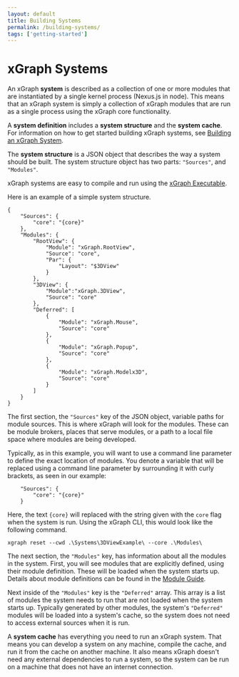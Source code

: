 ```yaml
---
layout: default
title: Building Systems
permalink: /building-systems/
tags: ['getting-started']
---
```


# xGraph Systems

An xGraph **system** is described as a collection of one or more modules that are instantiated by a single 
kernel process (Nexus.js in node). This means that an xGraph system is simply a collection of xGraph modules 
that are run as a single process using the xGraph core functionality.

A **system definition** includes a **system structure** and the **system cache**. For information on how to 
get started building xGraph systems, see [Building an xGraph System](2.2-Building-an-xGraph-System).

The **system structure** is a JSON object that describes the way a system should be built. The system 
structure object has two parts: `"Sources"`, and `"Modules"`.

xGraph systems are easy to compile and run using the [xGraph Executable](2.1-Get-started-with-xGraph).

Here is an example of a simple system structure.

```
{
    "Sources": {
        "core": "{core}"
    },
    "Modules": {
        "RootView": {
            "Module": "xGraph.RootView",
            "Source": "core",
            "Par": {
                "Layout": "$3DView"
            }
        },
        "3DView": {
            "Module":"xGraph.3DView",
            "Source": "core"
        },
        "Deferred": [
            {
                "Module": "xGraph.Mouse",
                "Source": "core"
            },
            {
                "Module": "xGraph.Popup",
                "Source": "core"
            },
            {
                "Module": "xGraph.Modelx3D",
                "Source": "core"
            }
        ]
    }
}
```
The first section, the `"Sources"` key of the JSON object, variable paths for module sources. This is where 
xGraph will look for the modules. These can be module brokers, places that serve modules, or a path to a 
local file space where modules are being developed. 

Typically, as in this example, you will want to use a command line parameter to define the exact location of 
modules. You denote a variable that will be replaced using a command line parameter by surrounding it with 
curly brackets, as seen in our example:
```
    "Sources": {
        "core": "{core}"
    }
```
Here, the text `{core}` will replaced with the string given with the `core` flag when the system is run. 
Using the xGraph CLI, this would look like the following command.
```
xgraph reset --cwd .\Systems\3DViewExample\ --core .\Modules\
```

The next section, the `"Modules"` key, has information about all the modules in the system. First, you will 
see modules that are explicitly defined, using their module definition. These will be loaded when the system 
starts up. Details about module definitions can be found in the [Module Guide](1.3-Module-Guide). 

Next inside of the `"Modules"` key is the `"Deferred"` array. This array is a list of modules the system 
needs to run that are not loaded when the system starts up. Typically generated by other modules, the 
system's `"Deferred"` modules will be loaded into a system's cache, so the system does not need to access 
external sources when it is run.

A **system cache** has everything you need to run an xGraph system. That means you can develop a system on 
any machine, compile the cache, and run it from the cache on another machine. It also means xGraph doesn't 
need any external dependencies to run a system, so the system can be run on a machine that does not have an 
internet connection. 
